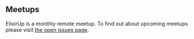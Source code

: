 
## Meetups

ElixirUp is a monthly remote meetup. To find out about upcoming meetups please visit [the open issues page](https://github.com/elixirup/remote-meetup/issues).
